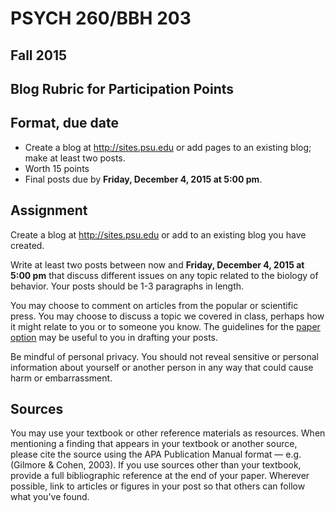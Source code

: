 # PSYCH 260/BBH 203 
## Fall 2015
## Blog Rubric for Participation Points

## Format, due date

- Create a blog at <http://sites.psu.edu> or add pages to an existing blog; make at least two posts.
- Worth 15 points
- Final posts due by **Friday, December 4, 2015 at 5:00 pm**.

## Assignment

Create a blog at <http://sites.psu.edu> or add to an existing blog you have created.

Write at least two posts between now and **Friday, December 4, 2015 at 5:00 pm** that discuss different issues on any topic related to the biology of behavior. Your posts should be 1-3 paragraphs in length.

You may choose to comment on articles from the popular or scientific press. You may choose to discuss a topic we covered in class, perhaps how it might relate to you or to someone you know. The guidelines for the [paper option](paper-assignment.md) may be useful to you in drafting your posts. 

Be mindful of personal privacy. You should not reveal sensitive or personal information about yourself or another person in any way that could cause harm or embarrassment.

## Sources

You may use your textbook or other reference materials as resources. When mentioning a finding that appears in your textbook or another source, please cite the source using the APA Publication Manual format — e.g. (Gilmore & Cohen, 2003). If you use sources other than your textbook, provide a full bibliographic reference at the end of your paper. Wherever possible, link to articles or figures in your post so that others can follow what you've found.